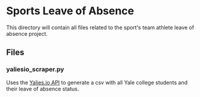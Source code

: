# Sports Leave of Absence 

This directory will contain all files related to the sport's team athlete leave of absence project.

## Files

### yaliesio_scraper.py
Uses the [Yalies.io API](https://yalies.io/apidocs) to generate a csv with all Yale college students and their leave of absence status.